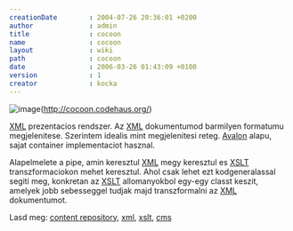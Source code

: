 ```yaml
---
creationDate        : 2004-07-26 20:36:01 +0200 
author              : admin 
title               : cocoon 
name                : cocoon 
layout              : wiki 
path                : cocoon 
date                : 2006-03-26 01:43:09 +0100 
version             : 1 
creator             : kocka 
---
```

![image](http://cocoon.apache.org/images/cocoon.gif)(http://cocoon.codehaus.org/)

[XML](XML.html) prezentacios rendszer. Az [XML](XML.html) dokumentumod barmilyen formatumu megjelenitese. Szerintem idealis mint megjelenitesi reteg. [Avalon](avalon.html) alapu, sajat container implementaciot hasznal.

Alapelmelete a pipe, amin keresztul [XML](XML.html) megy keresztul es [XSLT](XSLT.html) transzformaciokon mehet keresztul. Ahol csak lehet ezt kodgeneralassal segiti meg, konkretan az [XSLT](XSLT.html) allomanyokbol egy-egy classt keszit, amelyek jobb sebesseggel tudjak majd transzformalni az [XML](XML.html) dokumentumot.

Lasd meg: [content repository](Content%20repository.html), [xml](XML.html), [xslt](XSLT.html), [cms](CMS.html)
